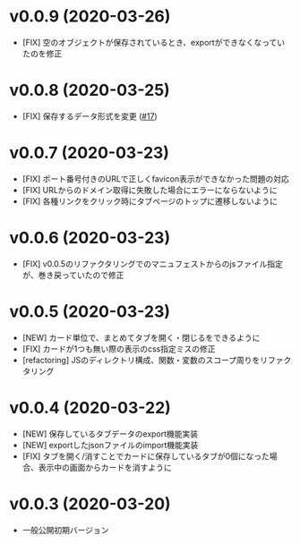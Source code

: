 # v0.0.9 (2020-03-26)
- [FIX] 空のオブジェクトが保存されているとき、exportができなくなっていたのを修正

# v0.0.8 (2020-03-25)
- [FIX] 保存するデータ形式を変更 ([#17](https://github.com/ik11235/SyncTabClipper/pull/17))

# v0.0.7 (2020-03-23)
- [FIX] ポート番号付きのURLで正しくfavicon表示ができなかった問題の対応
- [FIX] URLからのドメイン取得に失敗した場合にエラーにならないように
- [FIX] 各種リンクをクリック時にタブページのトップに遷移しないように

# v0.0.6 (2020-03-23)
- [FIX] v0.0.5のリファクタリングでのマニュフェストからのjsファイル指定が、巻き戻っていたので修正

# v0.0.5 (2020-03-23)
- [NEW] カード単位で、まとめてタブを開く・閉じるをできるように
- [FIX] カードが1つも無い際の表示のcss指定ミスの修正
- [refactoring] JSのディレクトリ構成、関数・変数のスコープ周りをリファクタリング

# v0.0.4 (2020-03-22)

- [NEW] 保存しているタブデータのexport機能実装
- [NEW] exportしたjsonファイルのimport機能実装
- [FIX] タブを開く/消すことでカードに保存しているタブが0個になった場合、表示中の画面からカードを消すように

# v0.0.3 (2020-03-20)
- 一般公開初期バージョン
